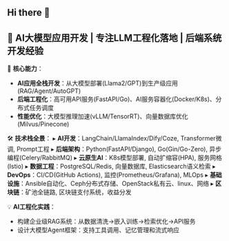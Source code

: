 ## Hi there 👋




🚀 **AI大模型应用开发** | 专注LLM工程化落地 | 后端系统开发经验
--------------------------------------------------
🔧 **核心能力**：
- **AI应用全栈开发**：从大模型部署(Llama2/GPT)到生产级应用(RAG/Agent/AutoGPT)
- **后端工程化**：高可用API服务(FastAPI/Go)、AI服务容器化(Docker/K8s)、分布式任务调度
- **性能优化**：大模型推理加速(vLLM/TensorRT)、向量数据库优化(Milvus/Pinecone)

🛠️ **技术栈全景**：
▸ **AI开发**：LangChain/LlamaIndex/Dify/Coze, Transformer微调, Prompt工程
▸ **后端架构**：Python(FastAPI/Django), Go(Gin/Go-Zero), 异步编程(Celery/RabbitMQ)
▸ **云原生AI**：K8s模型部署, 自动扩缩容(HPA), 服务网格(Istio)
▸ **数据工程**：PostgreSQL/Redis, 向量数据库, Elasticsearch语义检索
▸ **DevOps**：CI/CD(GitHub Actions), 监控(Prometheus/Grafana), MLOps
▸ **基础设施**：Ansible自动化、Ceph分布式存储、OpenStack私有云、linux、网络
▸ **区块链**：矿池全链路, 区块链支付系统，收益分发

💡 **AI工程化实践**：
- 构建企业级RAG系统：从数据清洗→嵌入训练→检索优化→API服务
- 设计大模型Agent框架：支持工具调用、记忆管理和流式响应
